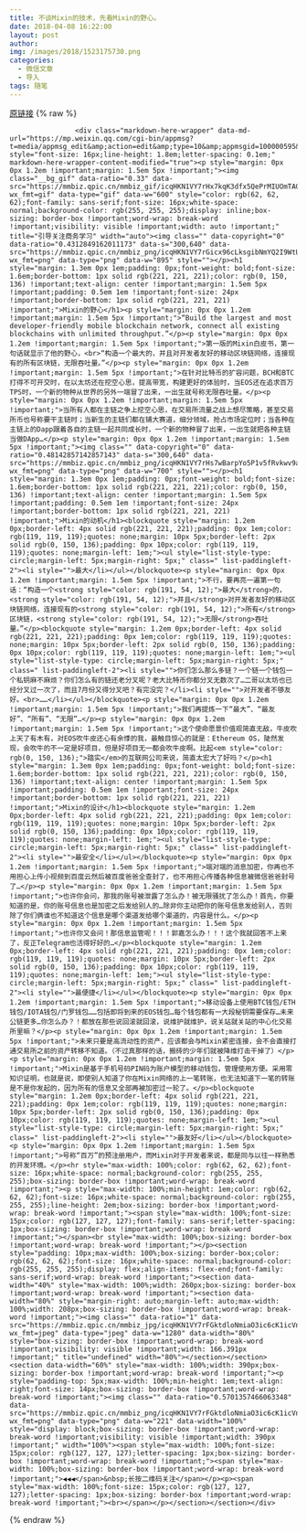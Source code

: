 ```yaml
---
title: 不谈Mixin的技术，先看Mixin的野心。
date: 2018-04-08 16:22:00
layout: post
author: 
img: /images/2018/1523175730.png
categories:
  - 微信文章
  - 导入
tags: 随笔
---
```


[原链接](http://mp.weixin.qq.com/s?__biz=MzU4NjA0ODc0MQ==&amp;mid=2247484244&amp;idx=1&amp;sn=740d8c2590cf5c7e9b4edd4c84fb0927&amp;chksm=fd8076decaf7ffc890f30b396b677cd4b6105b01f82defeafdafc698684526b71ae71cb9b435&amp;scene=27#wechat_redirect)
{% raw %}

                    

                    
                    
                    
                    <div class="markdown-here-wrapper" data-md-url="https://mp.weixin.qq.com/cgi-bin/appmsg?t=media/appmsg_edit&amp;action=edit&amp;type=10&amp;appmsgid=100000595&amp;token=1255897853&amp;lang=zh_CN" style="font-size: 16px;line-height: 1.8em;letter-spacing: 0.1em;" markdown-here-wrapper-content-modified="true"><p style="margin: 0px 0px 1.2em !important;margin: 1.5em 5px !important;"><img class="__bg_gif" data-ratio="0.33" data-src="https://mmbiz.qpic.cn/mmbiz_gif/icqHKN1VY7rHx7kqK3dfx5QePrMIUOmTAGiaxBxxjhSY3uynrQRaxLKXNZkH5FcTMbribeghANsJPF8vH1TqPFc8w/640?wx_fmt=gif" data-type="gif" data-w="600" style="color: rgb(62, 62, 62);font-family: sans-serif;font-size: 16px;white-space: normal;background-color: rgb(255, 255, 255);display: inline;box-sizing: border-box !important;word-wrap: break-word !important;visibility: visible !important;width: auto !important;" title="引导关注商务学习" width="auto"><img class="" data-copyright="0" data-ratio="0.4312849162011173" data-s="300,640" data-src="https://mmbiz.qpic.cn/mmbiz_png/icqHKN1VY7rGicx96cLksgibNmYQ2I9WtUEd8v37wibxclibd7vNK9LW1UZyTCe3J8PwITfibW8ic47BOvfKX5gyx4NRg/640?wx_fmt=png" data-type="png" data-w="895" style=""></p><h1 style="margin: 1.3em 0px 1em;padding: 0px;font-weight: bold;font-size: 1.6em;border-bottom: 1px solid rgb(221, 221, 221);color: rgb(0, 150, 136) !important;text-align: center !important;margin: 1.5em 5px !important;padding: 0.5em 1em !important;font-size: 24px !important;border-bottom: 1px solid rgb(221, 221, 221) !important;">Mixin的野心</h1><p style="margin: 0px 0px 1.2em !important;margin: 1.5em 5px !important;">“Build the largest and most developer-friendly mobile blockchain network, connect all existing blockchains with unlimited throughput.”</p><p style="margin: 0px 0px 1.2em !important;margin: 1.5em 5px !important;">第一版的Mixin白皮书，第一句话就显示了他的野心，<br>“构造一个最大的，并且对开发者友好的移动区块链网络，连接现有的所有区块链，无限吞吐量。”</p><p style="margin: 0px 0px 1.2em !important;margin: 1.5em 5px !important;">在针对比特币的扩容问题，BCH和BTC打得不可开交时，在以太坊还在挖空心思，提高带宽，构建更好的体验时，当EOS还在追求百万TPS时，一个新的物种从世界的另外一端冒了出来，一出生就号称无限吞吐量。</p><p style="margin: 0px 0px 1.2em !important;margin: 1.5em 5px !important;">当所有人都在主链之争上挖空心思，在交易所流量之战上想尽策略，甚至交易所币也号称要干主链时；当新生的主链们都在铺大赛道，细分领域，抢占市场定位时；当各种在主链上的Dapp跟着各自的主链一起共同成长时，一个新的物种冒了出来，一出生就把各种主链当做DApp…</p><p style="margin: 0px 0px 1.2em !important;margin: 1.5em 5px !important;"><img class="" data-copyright="0" data-ratio="0.48142857142857143" data-s="300,640" data-src="https://mmbiz.qpic.cn/mmbiz_png/icqHKN1VY7rHs7wBarpYo5P1v5fRvkwv9aXHIvZfjrQ45hNpjCkPDlF7bIEibAPc1CKlVMNc4DkM79UDzYAdXibqw/640?wx_fmt=png" data-type="png" data-w="700" style=""></p><h1 style="margin: 1.3em 0px 1em;padding: 0px;font-weight: bold;font-size: 1.6em;border-bottom: 1px solid rgb(221, 221, 221);color: rgb(0, 150, 136) !important;text-align: center !important;margin: 1.5em 5px !important;padding: 0.5em 1em !important;font-size: 24px !important;border-bottom: 1px solid rgb(221, 221, 221) !important;">Mixin的动机</h1><blockquote style="margin: 1.2em 0px;border-left: 4px solid rgb(221, 221, 221);padding: 0px 1em;color: rgb(119, 119, 119);quotes: none;margin: 10px 5px;border-left: 2px solid rgb(0, 150, 136);padding: 0px 10px;color: rgb(119, 119, 119);quotes: none;margin-left: 1em;"><ul style="list-style-type: circle;margin-left: 5px;margin-right: 5px;" class=" list-paddingleft-2"><li style="">最大</li></ul></blockquote><p style="margin: 0px 0px 1.2em !important;margin: 1.5em 5px !important;">不行，要再亮一遍第一句话：“构造一个<strong style="color: rgb(191, 54, 12);">最大</strong>的，<strong style="color: rgb(191, 54, 12);">并且</strong>对开发者友好的移动区块链网络，连接现有的<strong style="color: rgb(191, 54, 12);">所有</strong>区块链，<strong style="color: rgb(191, 54, 12);">无限</strong>吞吐量。”</p><blockquote style="margin: 1.2em 0px;border-left: 4px solid rgb(221, 221, 221);padding: 0px 1em;color: rgb(119, 119, 119);quotes: none;margin: 10px 5px;border-left: 2px solid rgb(0, 150, 136);padding: 0px 10px;color: rgb(119, 119, 119);quotes: none;margin-left: 1em;"><ul style="list-style-type: circle;margin-left: 5px;margin-right: 5px;" class=" list-paddingleft-2"><li style="">你们怎么那么多链？一个链一个钱包一个私钥麻不麻烦？你们怎么有的链还老分叉呢？老大比特币你都分叉无数次了…二哥以太坊也已经分叉过一次了，而且7月份又得分叉吧？有完没完？</li><li style="">对开发者不够友好。<br>……</li></ul></blockquote><p style="margin: 0px 0px 1.2em !important;margin: 1.5em 5px !important;">我们再提炼一下“最大”、“最友好”、“所有”、“无限”…</p><p style="margin: 0px 0px 1.2em !important;margin: 1.5em 5px !important;">这个使命愿景价值观简直无敌，牛皮吹上天了有木有，对EOS吹牛皮还心有余悸的我，最触目惊心的就是：Ethereum OS，陡然发现，会吹牛的不一定是好项目，但是好项目无一都会吹牛皮啊。比起<em style="color: rgb(0, 150, 136);">踏实</em>的互联网公司来说，简直太宏大了好吗？</p><h1 style="margin: 1.3em 0px 1em;padding: 0px;font-weight: bold;font-size: 1.6em;border-bottom: 1px solid rgb(221, 221, 221);color: rgb(0, 150, 136) !important;text-align: center !important;margin: 1.5em 5px !important;padding: 0.5em 1em !important;font-size: 24px !important;border-bottom: 1px solid rgb(221, 221, 221) !important;">Mixin的设计</h1><blockquote style="margin: 1.2em 0px;border-left: 4px solid rgb(221, 221, 221);padding: 0px 1em;color: rgb(119, 119, 119);quotes: none;margin: 10px 5px;border-left: 2px solid rgb(0, 150, 136);padding: 0px 10px;color: rgb(119, 119, 119);quotes: none;margin-left: 1em;"><ul style="list-style-type: circle;margin-left: 5px;margin-right: 5px;" class=" list-paddingleft-2"><li style="">最安全</li></ul></blockquote><p style="margin: 0px 0px 1.2em !important;margin: 1.5em 5px !important;">端对端的消息加密，你再也不用担心上传小视频到百度云然后被百度爸爸全查封了，也不用担心传播各种信息被微信爸爸封号了…</p><p style="margin: 0px 0px 1.2em !important;margin: 1.5em 5px !important;">也许你会问，那我的账号被泄露了怎么办！被无限骚扰了怎么办！首先，你要知道的是，你的账号信息也是加密之后发给别人的…除非你主动把你的账号信息发给别人，否则除了你们俩谁也不知道这个信息是哪个渠道发给哪个渠道的，内容是什么。</p><p style="margin: 0px 0px 1.2em !important;margin: 1.5em 5px !important;">也许你又会问！那信息监管呢！！！郭嘉怎么办！！！这个我就回答不上来了，反正Telegram也活得好好的…</p><blockquote style="margin: 1.2em 0px;border-left: 4px solid rgb(221, 221, 221);padding: 0px 1em;color: rgb(119, 119, 119);quotes: none;margin: 10px 5px;border-left: 2px solid rgb(0, 150, 136);padding: 0px 10px;color: rgb(119, 119, 119);quotes: none;margin-left: 1em;"><ul style="list-style-type: circle;margin-left: 5px;margin-right: 5px;" class=" list-paddingleft-2"><li style="">最便捷</li></ul></blockquote><p style="margin: 0px 0px 1.2em !important;margin: 1.5em 5px !important;">移动设备上使用BTC钱包/ETH钱包/IOTA钱包/门罗钱包……包括即将到来的EOS钱包…每个钱包都有一大段秘钥需要保存…未来公链更多…你怎么办？！都放在那些说回滚就回滚，说维护就维护，说关站就关站的中心化交易所里嘛？</p><p style="margin: 0px 0px 1.2em !important;margin: 1.5em 5px !important;">未来只要是高流动性的资产，应该都会与Mixin紧密连接，会不会直接打通交易所之前的资产转移不知道。（不过真那样的话，搬砖的少年们就被降维打击干掉了）</p><p style="margin: 0px 0px 1.2em !important;margin: 1.5em 5px !important;">Mixin是基于手机号码PIN码为账户模型的移动钱包，管理使用方便。采用零知识证明，也就是说，即使别人知道了你在Mixin网络的上一笔转账，也无法知道下一笔的转账是不是你发起的，因为所有的信息又全部再被加密过一轮了。</p><blockquote style="margin: 1.2em 0px;border-left: 4px solid rgb(221, 221, 221);padding: 0px 1em;color: rgb(119, 119, 119);quotes: none;margin: 10px 5px;border-left: 2px solid rgb(0, 150, 136);padding: 0px 10px;color: rgb(119, 119, 119);quotes: none;margin-left: 1em;"><ul style="list-style-type: circle;margin-left: 5px;margin-right: 5px;" class=" list-paddingleft-2"><li style="">最友好</li></ul></blockquote><p style="margin: 0px 0px 1.2em !important;margin: 1.5em 5px !important;">号称“百万”的预注册用户，而Mixin对于开发者来说，都是同与以往一样熟悉的开发环境。</p><hr style="max-width: 100%;color: rgb(62, 62, 62);font-size: 16px;white-space: normal;background-color: rgb(255, 255, 255);box-sizing: border-box !important;word-wrap: break-word !important;"><p style="max-width: 100%;min-height: 1em;color: rgb(62, 62, 62);font-size: 16px;white-space: normal;background-color: rgb(255, 255, 255);line-height: 2em;box-sizing: border-box !important;word-wrap: break-word !important;"><span style="max-width: 100%;font-size: 15px;color: rgb(127, 127, 127);font-family: sans-serif;letter-spacing: 1px;box-sizing: border-box !important;word-wrap: break-word !important;"></span><br style="max-width: 100%;box-sizing: border-box !important;word-wrap: break-word !important;"></p><section style="padding: 10px;max-width: 100%;box-sizing: border-box;color: rgb(62, 62, 62);font-size: 16px;white-space: normal;background-color: rgb(255, 255, 255);display: flex;align-items: flex-end;font-family: sans-serif;word-wrap: break-word !important;"><section data-width="40%" style="max-width: 100%;width: 260px;box-sizing: border-box !important;word-wrap: break-word !important;"><section data-width="80%" style="margin-right: auto;margin-left: auto;max-width: 100%;width: 208px;box-sizing: border-box !important;word-wrap: break-word !important;"><img class="" data-ratio="1" data-src="https://mmbiz.qpic.cn/mmbiz_jpg/icqHKN1VY7rFGktdloNmiaO3ic6cK1icVndCPGJo91QBMhmG0qk1vauBTNFqVAFsLk8coNiaL9l7Mc9BIHKkpicEVeBA/640?wx_fmt=jpeg" data-type="jpeg" data-w="1280" data-width="80%" style="box-sizing: border-box !important;word-wrap: break-word !important;visibility: visible !important;width: 166.391px !important;" title="undefined" width="80%"></section></section><section data-width="60%" style="max-width: 100%;width: 390px;box-sizing: border-box !important;word-wrap: break-word !important;"><p style="padding-top: 5px;max-width: 100%;min-height: 1em;text-align: right;font-size: 14px;box-sizing: border-box !important;word-wrap: break-word !important;"><img class="" data-ratio="0.5701357466063348" data-src="https://mmbiz.qpic.cn/mmbiz_png/icqHKN1VY7rFGktdloNmiaO3ic6cK1icVndC3chicibUalvXkn23P1vrmFC03fcL6JgO4vYtPsneoahLdeyIZSCETs6w/640?wx_fmt=png" data-type="png" data-w="221" data-width="100%" style="display: block;box-sizing: border-box !important;word-wrap: break-word !important;visibility: visible !important;width: 390px !important;" width="100%"><span style="max-width: 100%;font-size: 15px;color: rgb(127, 127, 127);letter-spacing: 1px;box-sizing: border-box !important;word-wrap: break-word !important;"><span style="max-width: 100%;box-sizing: border-box !important;word-wrap: break-word !important;">◀◀◀</span>&nbsp;长按二维码关注</span></p><p><span style="max-width: 100%;font-size: 15px;color: rgb(127, 127, 127);letter-spacing: 1px;box-sizing: border-box !important;word-wrap: break-word !important;"><br></span></p></section></section></div>
                
{% endraw %}
